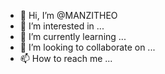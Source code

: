 - 👋 Hi, I’m @MANZITHEO
- 👀 I’m interested in ...
- 🌱 I’m currently learning ...
- 💞️ I’m looking to collaborate on ...
- 📫 How to reach me ...

<!---
MANZITHEO/MANZITHEO is a ✨ special ✨ repository because its `README.md` (this file) appears on your GitHub profile.
You can click the Preview link to take a look at your changes.
--->
